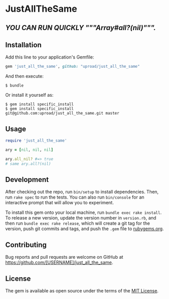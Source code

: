 # JustAllTheSame

## ***YOU CAN RUN QUICKLY """Array#all?(nil)""".***

## Installation

Add this line to your application's Gemfile:

```ruby
gem 'just_all_the_same', github: "uproad/just_all_the_same"
```

And then execute:

    $ bundle

Or install it yourself as:

    $ gem install specific_install
    $ gem install specific_install git@github.com:uproad/just_all_the_same.git master

## Usage

```ruby
require 'just_all_the_same'

ary = [nil, nil, nil]

ary.all_nil? #=> true
# same ary.all?(nil)
```

## Development

After checking out the repo, run `bin/setup` to install dependencies. Then, run `rake spec` to run the tests. You can also run `bin/console` for an interactive prompt that will allow you to experiment.

To install this gem onto your local machine, run `bundle exec rake install`. To release a new version, update the version number in `version.rb`, and then run `bundle exec rake release`, which will create a git tag for the version, push git commits and tags, and push the `.gem` file to [rubygems.org](https://rubygems.org).

## Contributing

Bug reports and pull requests are welcome on GitHub at https://github.com/[USERNAME]/just_all_the_same.

## License

The gem is available as open source under the terms of the [MIT License](https://opensource.org/licenses/MIT).
